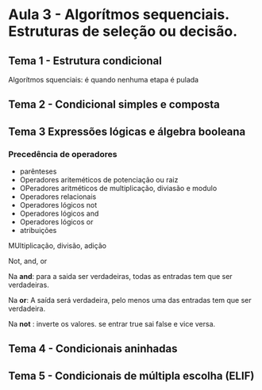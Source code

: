 # Aula 3 - Algorítmos sequenciais. Estruturas de seleção ou decisão.

## Tema 1 - Estrutura condicional
Algorítmos squenciais: é quando nenhuma etapa é pulada


## Tema 2 - Condicional simples e composta


## Tema 3 Expressões lógicas e álgebra booleana

### Precedência de operadores
- parênteses
- Operadores ariteméticos de potenciação ou raiz
- OPeradores aritméticos de multiplicação, diviasão e modulo
- Operadores relacionais
- Operadores lógicos not
- Operadores lógicos and
- Operadores lógicos or
- atribuições

MUltiplicação, divisão, adição

Not, and, or

Na **and**: para a saida ser verdadeiras, todas as entradas tem que ser verdadeiras.

Na **or**: A saída será verdadeira, pelo menos uma das entradas tem que ser verdadeira.

Na **not** : inverte os valores. se entrar true sai false e vice versa. 

## Tema 4 - Condicionais aninhadas



## Tema 5 - Condicionais de múltipla escolha (ELIF)